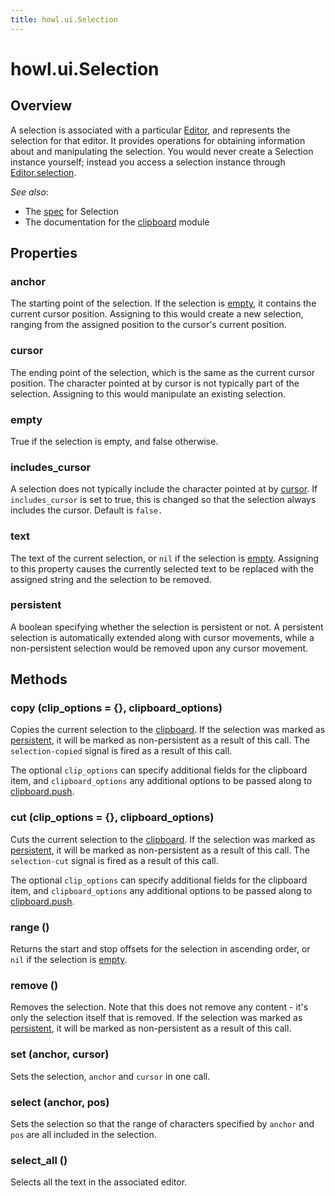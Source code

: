 ```yaml
---
title: howl.ui.Selection
---
```


# howl.ui.Selection

## Overview

A selection is associated with a particular [Editor], and represents the
selection for that editor. It provides operations for obtaining information
about and manipulating the selection. You would never create a Selection
instance yourself; instead you access a selection instance through
[Editor.selection](editor.html#selection).

_See also_:

- The [spec](../../spec/ui/selection_spec.html) for Selection
- The documentation for the [clipboard] module

## Properties

### anchor

The starting point of the selection. If the selection is [empty], it contains
the current cursor position. Assigning to this would create a new selection,
ranging from the assigned position to the cursor's current position.

### cursor

The ending point of the selection, which is the same as the current cursor
position. The character pointed at by cursor is not typically part of the
selection. Assigning to this would manipulate an existing selection.

### empty

True if the selection is empty, and false otherwise.

### includes_cursor

A selection does not typically include the character pointed at by
[cursor](#cursor). If `includes_cursor` is set to true, this is changed
so that the selection always includes the cursor. Default is `false.`

### text

The text of the current selection, or `nil` if the selection is [empty].
Assigning to this property causes the currently selected text to be replaced
with the assigned string and the selection to be removed.

### persistent

A boolean specifying whether the selection is persistent or not. A persistent
selection is automatically extended along with cursor movements, while a
non-persistent selection would be removed upon any cursor movement.

## Methods

### copy (clip_options = {}, clipboard_options)

Copies the current selection to the [clipboard]. If the selection was marked as
[persistent](#persistent), it will be marked as non-persistent as a result of
this call. The `selection-copied` signal is fired as a result of this call.

The optional `clip_options` can specify additional fields for the clipboard
item, and `clipboard_options` any additional options to be passed along to
[clipboard.push].

### cut (clip_options = {}, clipboard_options)

Cuts the current selection to the [clipboard]. If the selection was marked as
[persistent](#persistent), it will be marked as non-persistent as a result of
this call. The `selection-cut` signal is fired as a result of this call.

The optional `clip_options` can specify additional fields for the clipboard
item, and `clipboard_options` any additional options to be passed along to
[clipboard.push].

### range ()

Returns the start and stop offsets for the selection in ascending order, or
`nil` if the selection is [empty].

### remove ()

Removes the selection. Note that this does not remove any content - it's only
the selection itself that is removed. If the selection was marked as
[persistent](#persistent), it will be marked as non-persistent as a result of this call.

### set (anchor, cursor)

Sets the selection, `anchor` and `cursor` in one call.

### select (anchor, pos)

Sets the selection so that the range of characters specified by `anchor` and
`pos` are all included in the selection.

### select_all ()

Selects all the text in the associated editor.

[empty]: #empty
[Editor]: editor.html
[clipboard]: ../clipboard.html
[clipboard.push]: ../clipboard.html#push
